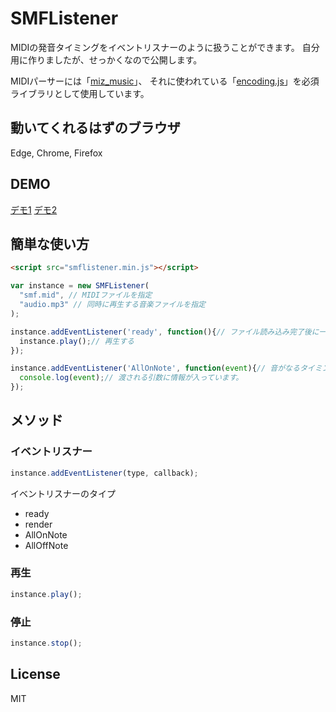 # SMFListener

MIDIの発音タイミングをイベントリスナーのように扱うことができます。
自分用に作りましたが、せっかくなので公開します。

MIDIパーサーには「[miz_music](https://github.com/MizunagiKB/miz_music)」、
それに使われている「[encoding.js](https://github.com/polygonplanet/encoding.js)」を必須ライブラリとして使用しています。

## 動いてくれるはずのブラウザ
Edge, Chrome, Firefox

## DEMO
[デモ1](https://sound.0db.me/midi-anime/ripple/)
[デモ2](https://sound.0db.me/midi-anime/pianoroll/)


## 簡単な使い方

```html
<script src="smflistener.min.js"></script>
```

```js
var instance = new SMFListener(
  "smf.mid", // MIDIファイルを指定
  "audio.mp3" // 同時に再生する音楽ファイルを指定
);

instance.addEventListener('ready', function(){// ファイル読み込み完了後に一度だけ発火
  instance.play();// 再生する
});

instance.addEventListener('AllOnNote', function(event){// 音がなるタイミングで発火します。
  console.log(event);// 渡される引数に情報が入っています。
});
```



## メソッド

### イベントリスナー
```js
instance.addEventListener(type, callback);
```
イベントリスナーのタイプ
- ready
- render
- AllOnNote
- AllOffNote


### 再生
```js
instance.play();
```

### 停止
```js
instance.stop();
```



## License
MIT
